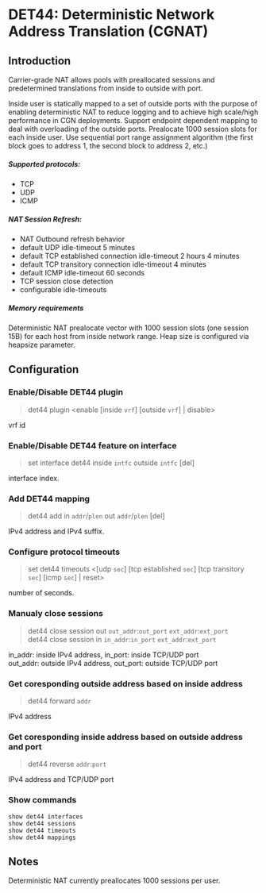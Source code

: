 # DET44: Deterministic Network Address Translation (CGNAT)

## Introduction

Carrier-grade NAT allows pools with preallocated sessions and
predetermined translations from inside to outside with port.

Inside user is statically mapped to a set of outside ports with the
purpose of enabling deterministic NAT to reduce logging and to achieve
high scale/high performance in CGN deployments. Support endpoint dependent
mapping to deal with overloading of the outside ports. Prealocate 1000
session slots for each inside user. Use sequential port range assignment
algorithm (the first block goes to address 1, the second block to address 2, etc.)

##### Supported protocols:
 - TCP
 - UDP
 - ICMP

##### NAT Session Refresh:
 - NAT Outbound refresh behavior
 - default UDP idle-timeout 5 minutes
 - default TCP established connection idle-timeout 2 hours 4 minutes
 - default TCP transitory connection idle-timeout 4 minutes
 - default ICMP idle-timeout 60 seconds
 - TCP session close detection
 - configurable idle-timeouts

##### Memory requirements

Deterministic NAT prealocate vector with 1000 session slots (one session 15B)
for each host from inside network range. Heap size is configured via heapsize
parameter. 

## Configuration

### Enable/Disable DET44 plugin

> det44 plugin <enable [inside `vrf`] [outside `vrf`] | disable>

vrf id

### Enable/Disable DET44 feature on interface

> set interface det44 inside `intfc` outside `intfc` [del]

interface index.

### Add DET44 mapping

> det44 add in `addr`/`plen` out `addr`/`plen` [del]

IPv4 address and IPv4 suffix.

### Configure protocol timeouts

> set det44 timeouts <[udp `sec`] [tcp established `sec`]
[tcp transitory `sec`] [icmp `sec`] | reset>

number of seconds.

### Manualy close sessions

> det44 close session out `out_addr`:`out_port` `ext_addr`:`ext_port`\
det44 close session in `in_addr`:`in_port` `ext_addr`:`ext_port`

in_addr: inside IPv4 address, in_port: inside TCP/UDP port\
out_addr: outside IPv4 address, out_port: outside TCP/UDP port

### Get coresponding outside address based on inside address

> det44 forward `addr`

IPv4 address

### Get coresponding inside address based on outside address and port

> det44 reverse `addr`:`port`

IPv4 address and TCP/UDP port

### Show commands

```
show det44 interfaces
show det44 sessions
show det44 timeouts
show det44 mappings
```

## Notes

Deterministic NAT currently preallocates 1000 sessions per user.
